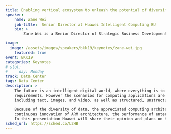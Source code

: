 ```yaml
---
title: Enabling vertical ecosystem to unleash the potential of diversified computing
speaker:
    name: Zane Wei
    job-title:  Senior Director at Huawei Intelligent Computing BU
    bio: >
        Zane Wei is a Senior Director of Strategic Business Development Department under Intelligent Computing BU,responsible for creating an open ecosystem and joint solutions for all Huawei servers.He had served several senior roles in Huawei since joining Huawei in 1999,with over 20 years of experience in the IT industry,he has filed some PCT patents and strived for development of heterogeneous computing architecture.He earned MBA degree in Hongkong University of Science and Technology(HKUST) and received bachelor degree from University of Science and Technology of China(UESTC) in 1998.

image:
  image: /assets/images/speakers/bkk19/keynotes/zane-wei.jpg
    featured: true
event: BKK19
categories: Keynotes
# slot:
#     day: Monday
track: Data Center
tags: Data Center
description: >
    The future is an intelligent digital world, where everything is to be sensible, connected to the cloud and AI enabled. That brings huge amount of information, and the relative calculation power
    requirements. However the scenarios for computing applications are varied. The diversity of applications and the resulting data are also diverse. Diverse applications produce diverse data,
    including text, images, and video, as well as structured, unstructured data.

    Because of the diversity of data, the appreciated computing architectures are also diverse. The ARM architecture has proved its value in the consumer-grade terminal industry. With the
    continuous innovation of ARM architecture, the performance of enterprise-grade ARM CPU will be greatly improved, ARM architecture is moving toward edge computing and data centers from the end, however an open ecosystem is critical for this leap.
    In this presentation Huawei will share their opinion and plans on how to build an open, competitive and win-win ARM data center ecosystem with industry partners.
sched_url: https://sched.co/L2HB
---
```

